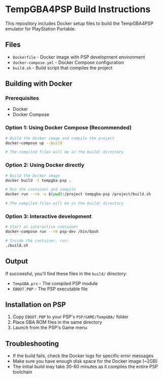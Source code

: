 # TempGBA4PSP Build Instructions

This repository includes Docker setup files to build the TempGBA4PSP emulator for PlayStation Portable.

## Files

- `Dockerfile` - Docker image with PSP development environment
- `docker-compose.yml` - Docker Compose configuration
- `build.sh` - Build script that compiles the project

## Building with Docker

### Prerequisites

- Docker
- Docker Compose

### Option 1: Using Docker Compose (Recommended)

```bash
# Build the Docker image and compile the project
docker-compose up --build

# The compiled files will be in the build/ directory
```

### Option 2: Using Docker directly

```bash
# Build the Docker image
docker build -t tempgba-psp .

# Run the container and compile
docker run --rm -v $(pwd):/project tempgba-psp /project/build.sh

# The compiled files will be in the build/ directory
```

### Option 3: Interactive development

```bash
# Start an interactive container
docker-compose run --rm psp-dev /bin/bash

# Inside the container, run:
./build.sh
```

## Output

If successful, you'll find these files in the `build/` directory:

- `TempGBA.prx` - The compiled PSP module
- `EBOOT.PBP` - The PSP executable file

## Installation on PSP

1. Copy `EBOOT.PBP` to your PSP's `PSP/GAME/TempGBA/` folder
2. Place GBA ROM files in the same directory
3. Launch from the PSP's Game menu

## Troubleshooting

- If the build fails, check the Docker logs for specific error messages
- Make sure you have enough disk space for the Docker image (~2GB)
- The initial build may take 30-60 minutes as it compiles the entire PSP toolchain